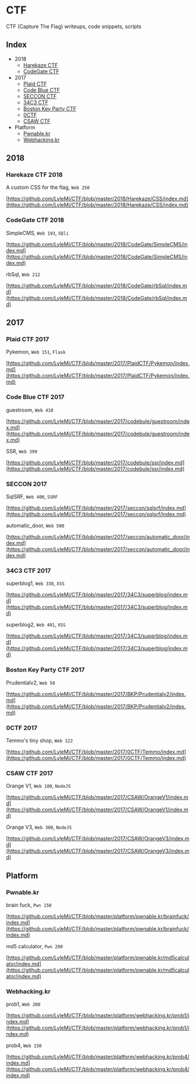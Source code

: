# CTF

CTF (Capture The Flag) writeups, code snippets, scripts 

## Index

- 2018
    - [Harekaze CTF](https://github.com/LyleMi/CTF#harekaze-ctf-2018)
    - [CodeGate CTF](https://github.com/LyleMi/CTF#codegate-ctf-2018)
- 2017
    - [Plaid CTF](https://github.com/LyleMi/CTF#plaid-ctf-2017)
    - [Code Blue CTF](https://github.com/LyleMi/CTF#code-blue-ctf-2017)
    - [SECCON CTF](https://github.com/LyleMi/CTF#seccon-2017)
    - [34C3 CTF](https://github.com/LyleMi/CTF#34c3-ctf-2017)
    - [Boston Key Party CTF](https://github.com/LyleMi/CTF#boston-key-party-ctf)
    - [0CTF](https://github.com/LyleMi/CTF#0ctf-2017)
    - [CSAW CTF](https://github.com/LyleMi/CTF#csaw-ctf-2017)
- Platform
    - [Pwnable.kr](https://github.com/LyleMi/CTF#pwnablekr)
    - [Webhacking.kr](https://github.com/LyleMi/CTF#webhackingkr)

## 2018

### Harekaze CTF 2018

A custom CSS for the flag, ``Web 250``

[https://github.com/LyleMi/CTF/blob/master/2018/Harekaze/CSS/index.md](https://github.com/LyleMi/CTF/blob/master/2018/Harekaze/CSS/index.md)

### CodeGate CTF 2018

SimpleCMS, ``Web 193``, ``SQli``

[https://github.com/LyleMi/CTF/blob/master/2018/CodeGate/SimpleCMS/index.md](https://github.com/LyleMi/CTF/blob/master/2018/CodeGate/SimpleCMS/index.md)

rbSql, ``Web 212``

[https://github.com/LyleMi/CTF/blob/master/2018/CodeGate/rbSql/index.md](https://github.com/LyleMi/CTF/blob/master/2018/CodeGate/rbSql/index.md)

## 2017

### Plaid CTF 2017

Pykemon, ``Web 151``, ``Flask``

[https://github.com/LyleMi/CTF/blob/master/2017/PlaidCTF/Pykemon/index.md](https://github.com/LyleMi/CTF/blob/master/2017/PlaidCTF/Pykemon/index.md)

### Code Blue CTF 2017

guestroom, ``Web 410``

[https://github.com/LyleMi/CTF/blob/master/2017/codebule/guestroom/index.md](https://github.com/LyleMi/CTF/blob/master/2017/codebule/guestroom/index.md)

SSR, ``Web 399``

[https://github.com/LyleMi/CTF/blob/master/2017/codebule/ssr/index.md](https://github.com/LyleMi/CTF/blob/master/2017/codebule/ssr/index.md)

### SECCON 2017

SqlSRF, ``Web 400``, ``SSRF``

[https://github.com/LyleMi/CTF/blob/master/2017/seccon/sqlsrf/index.md](https://github.com/LyleMi/CTF/blob/master/2017/seccon/sqlsrf/index.md)

automatic_door, ``Web 500``

[https://github.com/LyleMi/CTF/blob/master/2017/seccon/automatic_door/index.md](https://github.com/LyleMi/CTF/blob/master/2017/seccon/automatic_door/index.md)

### 34C3 CTF 2017

superblog1, ``Web 338``, ``XSS``

[https://github.com/LyleMi/CTF/blob/master/2017/34C3/superblog/index.md](https://github.com/LyleMi/CTF/blob/master/2017/34C3/superblog/index.md)

superblog2, ``Web 401``, ``XSS``

[https://github.com/LyleMi/CTF/blob/master/2017/34C3/superblog/index.md](https://github.com/LyleMi/CTF/blob/master/2017/34C3/superblog/index.md)

### Boston Key Party CTF 2017

Prudentialv2, ``Web 50``

[https://github.com/LyleMi/CTF/blob/master/2017/BKP/Prudentialv2/index.md](https://github.com/LyleMi/CTF/blob/master/2017/BKP/Prudentialv2/index.md)

### 0CTF 2017

Temmo's tiny shop, ``Web 122``

[https://github.com/LyleMi/CTF/blob/master/2017/0CTF/Temmo/index.md](https://github.com/LyleMi/CTF/blob/master/2017/0CTF/Temmo/index.md)

### CSAW CTF 2017

Orange V1, ``Web 100``,  ``NodeJS``

[https://github.com/LyleMi/CTF/blob/master/2017/CSAW/OrangeV1/index.md](https://github.com/LyleMi/CTF/blob/master/2017/CSAW/OrangeV1/index.md)

Orange V3, ``Web 300``,  ``NodeJS``

[https://github.com/LyleMi/CTF/blob/master/2017/CSAW/OrangeV3/index.md](https://github.com/LyleMi/CTF/blob/master/2017/CSAW/OrangeV3/index.md)


## Platform

### Pwnable.kr

brain fuck, ``Pwn 150``

[https://github.com/LyleMi/CTF/blob/master/platform/pwnable.kr/brainfuck/index.md](https://github.com/LyleMi/CTF/blob/master/platform/pwnable.kr/brainfuck/index.md)

md5 calculator, ``Pwn 200``

[https://github.com/LyleMi/CTF/blob/master/platform/pwnable.kr/md5calculator/index.md](https://github.com/LyleMi/CTF/blob/master/platform/pwnable.kr/md5calculator/index.md)

### Webhacking.kr

prob1, ``Web 200``

[https://github.com/LyleMi/CTF/blob/master/platform/webhacking.kr/prob1/index.md](https://github.com/LyleMi/CTF/blob/master/platform/webhacking.kr/prob1/index.md)

prob4, ``Web 150``

[https://github.com/LyleMi/CTF/blob/master/platform/webhacking.kr/prob4/index.md](https://github.com/LyleMi/CTF/blob/master/platform/webhacking.kr/prob4/index.md)
